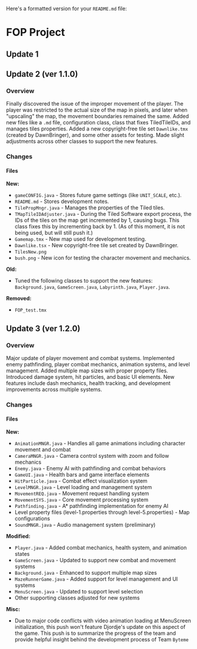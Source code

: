 Here's a formatted version for your `README.md` file:

# FOP Project

## Update 1

## Update 2 (ver 1.1.0)

### Overview
Finally discovered the issue of the improper movement of the player. The player was restricted to the actual size of the map in pixels, and later when "upscaling" the map, the movement boundaries remained the same. Added new files like a `.md` file, configuration class, class that fixes TiledTileIDs, and manages tiles properties. Added a new copyright-free tile set `Dawnlike.tmx` (created by DawnBringer), and some other assets for testing. Made slight adjustments across other classes to support the new features.

### Changes

#### Files

**New:**
- `gameCONFIG.java` - Stores future game settings (like `UNIT_SCALE`, etc.).
- `README.md` - Stores development notes.
- `TilePropMngr.java` - Manages the properties of the Tiled tiles.
- `TMapTileIDAdjuster.java` - During the Tiled Software export process, the IDs of the tiles on the map get incremented by 1, causing bugs. This class fixes this by incrementing back by 1. (As of this moment, it is not being used, but will still push it.)
- `Gamemap.tmx` - New map used for development testing.
- `Dawnlike.tsx` - New copyright-free tile set created by DawnBringer.
- `TilesNew.png`
- `bush.png` - New icon for testing the character movement and mechanics.

**Old:**
- Tuned the following classes to support the new features: `Background.java`, `GameScreen.java`, `Labyrinth.java`, `Player.java`.

**Removed:**
- `FOP_test.tmx`

## Update 3 (ver 1.2.0)

### Overview
Major update of player movement and combat systems. Implemented enemy pathfinding, player combat mechanics, animation systems, and level management. Added multiple map sizes with proper property files. Introduced damage system, hit particles, and basic UI elements. New features include dash mechanics, health tracking, and development improvements across multiple systems.

### Changes

#### Files

**New:**
- `AnimationMNGR.java` - Handles all game animations including character movement and combat
- `CameraMNGR.java` - Camera control system with zoom and follow mechanics
- `Enemy.java` - Enemy AI with pathfinding and combat behaviors
- `GameUI.java` - Health bars and game interface elements
- `HitParticle.java` - Combat effect visualization system
- `LevelMNGR.java` - Level loading and management system
- `MovementREQ.java` - Movement request handling system
- `MovementSYS.java` - Core movement processing system
- `Pathfinding.java` - A* pathfinding implementation for enemy AI
- Level property files (level-1.properties through level-5.properties) - Map configurations
- `SoundMNGR.java` - Audio management system (preliminary)

**Modified:**
- `Player.java` - Added combat mechanics, health system, and animation states
- `GameScreen.java` - Updated to support new combat and movement systems
- `Background.java` - Enhanced to support multiple map sizes
- `MazeRunnerGame.java` - Added support for level management and UI systems
- `MenuScreen.java` - Updated to support level selection
- Other supporting classes adjusted for new systems

**Misc:**
- Due to major code conflicts with video animation loading at MenuScreen initialization, this push won't feature Djordje's update on this aspect of the game. This push is to summarize the progress of the team and provide helpful insight behind the development process of Team `Byteme`